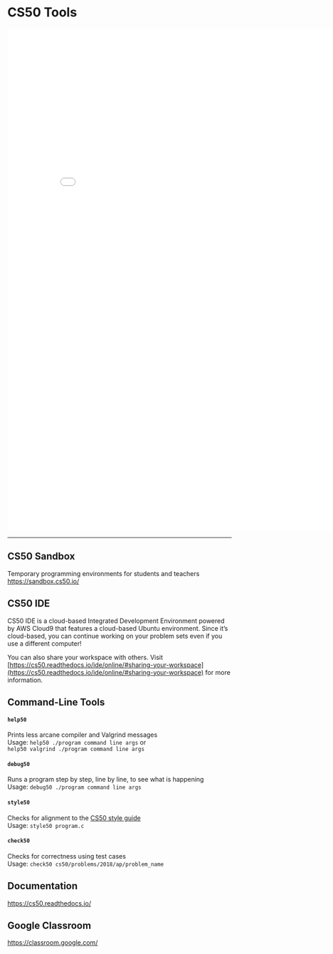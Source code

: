 # CS50 Tools

<iframe title="Tools" src="{{'/assets/pdfs/tools.pdf' | relative_url }}" width="838" height="1130" marginwidth="0" marginheight="0" frameborder="0" scrolling="no"></iframe>

---

## CS50 Sandbox

Temporary programming environments for students and teachers
<https://sandbox.cs50.io/>

## CS50 IDE

CS50 IDE is a cloud-based Integrated Development Environment powered by AWS Cloud9 that features a cloud-based Ubuntu environment. Since it’s cloud-based, you can continue working on your problem sets even if you use a different computer!

You can also share your workspace with others. Visit [https://cs50.readthedocs.io/ide/online/#sharing-your-workspace](https://cs50.readthedocs.io/ide/online/#sharing-your-workspace) for more information.

## Command-Line Tools

#### `help50`

Prints less arcane compiler and Valgrind messages  
Usage: `help50 ./program command line args` or  
`help50 valgrind ./program command line args`

#### `debug50`

Runs a program step by step, line by line, to see what is happening  
Usage: `debug50 ./program command line args`

#### `style50`

Checks for alignment to the [CS50 style guide](https://cs50.readthedocs.io/style/c/)  
Usage: `style50 program.c`

#### `check50`

Checks for correctness using test cases  
Usage: `check50 cs50/problems/2018/ap/problem_name`

## Documentation

<https://cs50.readthedocs.io/>

## Google Classroom
<https://classroom.google.com/>
